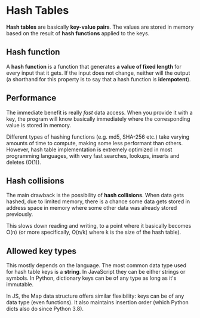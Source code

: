 # Hash Tables

**Hash tables** are basically **key-value pairs**. The values are stored in memory based on the result of **hash functions** applied to the keys.  

## Hash function

A **hash function** is a function that generates **a value of fixed length** for every input that it gets. If the input does not change, neither will the output (a shorthand for this property is to say that a hash function is **idempotent**).

## Performance

The immediate benefit is really *fast* data access. When you provide it with a key, the program will know basically immediately where the corresponding value is stored in memory.  
  
Different types of hashing functions (e.g. md5, SHA-256 etc.) take varying amounts of time to compute, making some less performant than others. However, hash table implementation is extremely optimized in most programming languages, with very fast searches, lookups, inserts and deletes (O(1)).

## Hash collisions

The main drawback is the possibility of **hash collisions**. When data gets hashed, due to limited memory, there is a chance some data gets stored in address space in memory where some other data was already stored previously.  
  
This slows down reading and writing, to a point where it basically becomes O(n) (or more specifically, O(n/k) where k is the size of the hash table).

## Allowed key types

This mostly depends on the language. The most common data type used for hash table keys is a **string**. In JavaScript they can be either strings or symbols. In Python, dictionary keys can be of any type as long as it's immutable.  
  
In JS, the Map data structure offers similar flexibility: keys can be of any data type (even functions). It also maintains insertion order (which Python dicts also do since Python 3.8).
